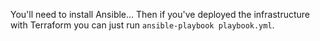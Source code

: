 You'll need to install Ansible...  Then if you've deployed the infrastructure with Terraform you can just run `ansible-playbook playbook.yml`.
